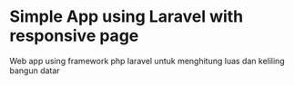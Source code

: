 # Simple App using Laravel with responsive page #
Web app using framework php laravel untuk menghitung luas dan keliling bangun datar
